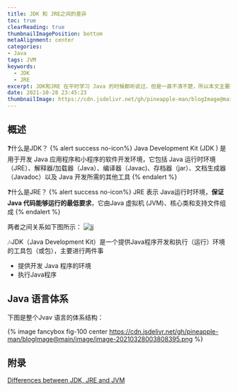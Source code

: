 ```yaml
---
title: JDK 和 JRE之间的差异
toc: true
clearReading: true
thumbnailImagePosition: bottom
metaAlignment: center
categories: 
- Java
tags: JVM
keywords:
  - JDK
  - JRE
excerpt: JDK和JRE 在平时学习 Java 的时候都听说过，但是一直不清不楚，所以本文主要理清楚两者之间的区别
date: 2021-10-28 23:45:23
thumbnailImage: https://cdn.jsdelivr.net/gh/pineapple-man/blogImage@main/image/JDK.png
---
```

<!-- toc -->

## 概述

:question:什么是JDK？
{% alert success no-icon%}
Java Development Kit (JDK ) 是用于开发 Java 应用程序和小程序的软件开发环境，它包括 Java 运行时环境（JRE）、解释器/加载器（Java）、编译器（Javac)、存档器（jar）、文档生成器（Javadoc）以及 Java 开发所需的其他工具
{% endalert %}

:question:什么是JRE？
{% alert success no-icon%}
JRE 表示 Java运行时环境，**保证 Java 代码能够运行的最低要求**，它由Java 虚拟机 (JVM)、核心类和支持文件组成
{% endalert %}

两者之间关系如下图所示：
![jj](https://cdn.jsdelivr.net/gh/pineapple-man/blogImage@main/image/JDK.png)

:notes:JDK（Java Development Kit）是一个提供Java程序开发和执行（运行）环境的工具包（或包），主要进行两件事

- 提供开发 Java 程序的环境
- 执行Java程序

## Java 语言体系

下图是整个Jvav 语言的体系结构：

{% image fancybox fig-100 center https://cdn.jsdelivr.net/gh/pineapple-man/blogImage@main/image/image-20210328003808395.png %}

## 附录

[Differences between JDK, JRE and JVM](https://www.geeksforgeeks.org/differences-jdk-jre-jvm/?ref=lbp)
